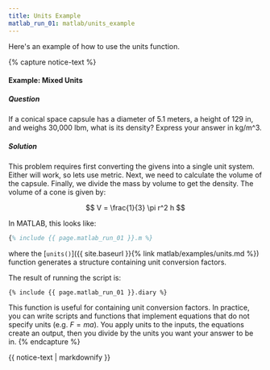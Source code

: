 ```yaml
---
title: Units Example
matlab_run_01: matlab/units_example
---
```


Here's an example of how to use the units function.


{% capture notice-text %}
#### Example: Mixed Units
##### Question
If a conical space capsule has a diameter of 5.1 meters, a height
of 129 in, and weighs 30,000 lbm, what is its density?
Express your answer in kg/m^3.

##### Solution
This problem requires first converting the givens into a single
unit system. Either will work, so lets use metric. Next, we need
to calculate the volume of the capsule. Finally, we divide the
mass by volume to get the density. The volume of a cone is given by:

$$ V = \frac{1}{3} \pi r^2 h $$

In MATLAB, this looks like:
```matlab
{% include {{ page.matlab_run_01 }}.m %}
```

where the [`units()`]({{ site.baseurl }}{% link matlab/examples/units.md %}) function
generates a structure containing unit conversion factors.

The result of running the script is:
```text
{% include {{ page.matlab_run_01 }}.diary %}
```

This function is useful for containing unit conversion factors.
In practice, you can write scripts and functions that implement
equations that do not specify units (e.g. $F=m a$). You apply units
to the inputs, the equations create an output, then you divide by
the units you want your answer to be in.
{% endcapture %}

<div class="notice--info">{{ notice-text | markdownify }}</div>